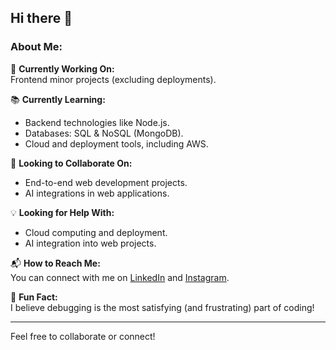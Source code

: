 ## Hi there 👋

### About Me:

🔨 **Currently Working On:**  
Frontend minor projects (excluding deployments).

📚 **Currently Learning:**  
- Backend technologies like Node.js.  
- Databases: SQL & NoSQL (MongoDB).  
- Cloud and deployment tools, including AWS.

🤝 **Looking to Collaborate On:**  
- End-to-end web development projects.  
- AI integrations in web applications.

💡 **Looking for Help With:**  
- Cloud computing and deployment.  
- AI integration into web projects.

📬 **How to Reach Me:**  
You can connect with me on [LinkedIn](#) and [Instagram](#).  

🎉 **Fun Fact:**  
I believe debugging is the most satisfying (and frustrating) part of coding!

---
Feel free to collaborate or connect!
